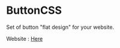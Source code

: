 # ButtonCSS

Set of button "flat design" for your website.

Website : <a href="http://guklam.esy.es/BTN/demo.html">Here</a>
